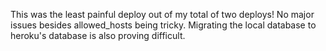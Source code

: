 This was the least painful deploy out of my total of two deploys! No major issues besides allowed_hosts being tricky. 
Migrating the local database to heroku's database is also proving difficult.